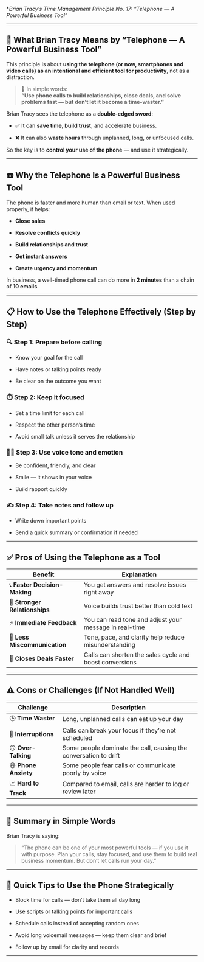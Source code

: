  **Brian Tracy’s Time Management Principle No. 17: 
	 *“Telephone — A Powerful Business Tool”**

---

## 🧠 **What Brian Tracy Means by “Telephone — A Powerful Business Tool”**

This principle is about **using the telephone (or now, smartphones and video calls) as an intentional and efficient tool for productivity**, not as a distraction.

> 💬 In simple words:  
> **“Use phone calls to build relationships, close deals, and solve problems fast — but don’t let it become a time-waster.”**

Brian Tracy sees the telephone as a **double-edged sword**:

- ✅ It can **save time, build trust**, and accelerate business.
    
- ❌ It can also **waste hours** through unplanned, long, or unfocused calls.
    

So the key is to **control your use of the phone** — and use it strategically.

---

## ☎️ **Why the Telephone Is a Powerful Business Tool**

The phone is faster and more human than email or text. When used properly, it helps:

- **Close sales**
    
- **Resolve conflicts quickly**
    
- **Build relationships and trust**
    
- **Get instant answers**
    
- **Create urgency and momentum**
    

In business, a well-timed phone call can do more in **2 minutes** than a chain of **10 emails**.

---

## 📋 **How to Use the Telephone Effectively (Step by Step)**

### 🔍 Step 1: Prepare before calling

- Know your goal for the call
    
- Have notes or talking points ready
    
- Be clear on the outcome you want
    

### ⏱️ Step 2: Keep it focused

- Set a time limit for each call
    
- Respect the other person’s time
    
- Avoid small talk unless it serves the relationship
    

### 🧑‍💼 Step 3: Use voice tone and emotion

- Be confident, friendly, and clear
    
- Smile — it shows in your voice
    
- Build rapport quickly
    

### ✍️ Step 4: Take notes and follow up

- Write down important points
    
- Send a quick summary or confirmation if needed
    

---

## ✅ **Pros of Using the Telephone as a Tool**

|Benefit|Explanation|
|---|---|
|📞 **Faster Decision-Making**|You get answers and resolve issues right away|
|🤝 **Stronger Relationships**|Voice builds trust better than cold text|
|⚡ **Immediate Feedback**|You can read tone and adjust your message in real-time|
|🧠 **Less Miscommunication**|Tone, pace, and clarity help reduce misunderstanding|
|💼 **Closes Deals Faster**|Calls can shorten the sales cycle and boost conversions|

---

## ⚠️ **Cons or Challenges (If Not Handled Well)**

|Challenge|Description|
|---|---|
|🕒 **Time Waster**|Long, unplanned calls can eat up your day|
|📱 **Interruptions**|Calls can break your focus if they’re not scheduled|
|🙃 **Over-Talking**|Some people dominate the call, causing the conversation to drift|
|😅 **Phone Anxiety**|Some people fear calls or communicate poorly by voice|
|📈 **Hard to Track**|Compared to email, calls are harder to log or review later|

---

## 🧠 **Summary in Simple Words**

Brian Tracy is saying:

> “The phone can be one of your most powerful tools — if you use it with purpose. Plan your calls, stay focused, and use them to build real business momentum. But don’t let calls run your day.”

---

## 🔧 **Quick Tips to Use the Phone Strategically**

- Block time for calls — don’t take them all day long
    
- Use scripts or talking points for important calls
    
- Schedule calls instead of accepting random ones
    
- Avoid long voicemail messages — keep them clear and brief
    
- Follow up by email for clarity and records
    

---

